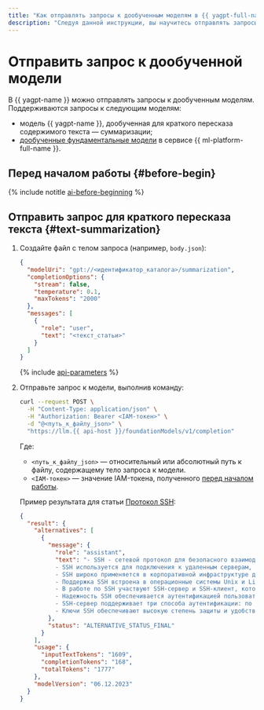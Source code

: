 ```yaml
---
title: "Как отправлять запросы к дообученным моделям в {{ yagpt-full-name }}"
description: "Следуя данной инструкции, вы научитесь отправлять запросы к дообученным моделям."
---
```


# Отправить запрос к дообученной модели

В {{ yagpt-name }} можно отправлять запросы к дообученным моделям. Поддерживаются запросы к следующим моделям:

* модель {{ yagpt-name }}, дообученная для краткого пересказа содержимого текста — суммаризации;
* [дообученные фундаментальные модели](../../../datasphere/concepts/models/tuned-models.md) в сервисе {{ ml-platform-full-name }}.

## Перед началом работы {#before-begin}

{% include notitle [ai-before-beginning](../../../_includes/foundation-models/yandexgpt/ai-before-beginning.md) %}

## Отправить запрос для краткого пересказа текста {#text-summarization}

1. Создайте файл с телом запроса (например, `body.json`):

   ```json
   {
     "modelUri": "gpt://<идентификатор_каталога>/summarization",
     "completionOptions": {
       "stream": false,
       "temperature": 0.1,
       "maxTokens": "2000"
     },
     "messages": [
       {
         "role": "user",
         "text": "<текст_статьи>"
       }
     ]
   }
   ```

   {% include [api-parameters](../../../_includes/foundation-models/yandexgpt/api-parameters.md) %}

1. Отправьте запрос к модели, выполнив команду:

   ```bash
   curl --request POST \
     -H "Content-Type: application/json" \
     -H "Authorization: Bearer <IAM-токен>" \
     -d "@<путь_к_файлу_json>" \
     "https://llm.{{ api-host }}/foundationModels/v1/completion"
   ```
   
   Где:

   * `<путь_к_файлу_json>` — относительный или абсолютный путь к файлу, содержащему тело запроса к модели.
   * `<IAM-токен>` — значение IAM-токена, полученного [перед началом работы](#before-begin).

   Пример результата для статьи [Протокол SSH](../../../glossary/ssh-keygen.md):

   ```json
   {
     "result": {
       "alternatives": [
         {
           "message": {
             "role": "assistant",
             "text": "- SSH - сетевой протокол для безопасного взаимодействия между компьютерами.\n
             - SSH используется для подключения к удаленным серверам, выполнения команд, копирования и редактирования файлов.\n
             - SSH широко применяется в корпоративной инфраструктуре для установки обновлений и управления бизнес-критичными системами.\n
             - Поддержка SSH встроена в операционные системы Unix и Linux, а также в Windows с бесплатными SSH-клиентами.\n
             - В работе по SSH участвуют SSH-сервер и SSH-клиент, которые создают безопасное соединение для передачи зашифрованных данных.\n
             - Надежность SSH обеспечивается аутентификацией пользователей и обработкой передаваемых данных.\n
             - SSH-сервер поддерживает три способа аутентификации: по IP-адресу, по логину/паролю и по ключу.\n
             - Ключи SSH обеспечивают высокую степень защиты и удобство использования в скриптах для автоматизации рутинных операций."
           },
           "status": "ALTERNATIVE_STATUS_FINAL"
         }
       ],
       "usage": {
         "inputTextTokens": "1609",
         "completionTokens": "168",
         "totalTokens": "1777"
       },
       "modelVersion": "06.12.2023"
     }
   }
   ```

